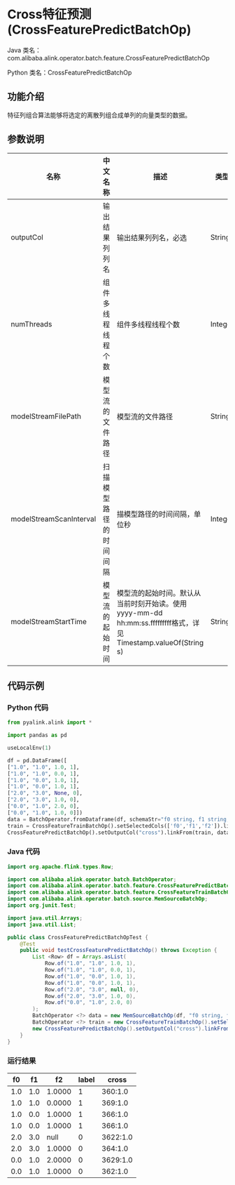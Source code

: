 # Cross特征预测 (CrossFeaturePredictBatchOp)
Java 类名：com.alibaba.alink.operator.batch.feature.CrossFeaturePredictBatchOp

Python 类名：CrossFeaturePredictBatchOp


## 功能介绍
特征列组合算法能够将选定的离散列组合成单列的向量类型的数据。

## 参数说明


| 名称 | 中文名称 | 描述 | 类型 | 是否必须？ | 默认值 |
| --- | --- | --- | --- | --- | --- |
| outputCol | 输出结果列列名 | 输出结果列列名，必选 | String | ✓ |  |
| numThreads | 组件多线程线程个数 | 组件多线程线程个数 | Integer |  | 1 |
| modelStreamFilePath | 模型流的文件路径 | 模型流的文件路径 | String |  | null |
| modelStreamScanInterval | 扫描模型路径的时间间隔 | 描模型路径的时间间隔，单位秒 | Integer |  | 10 |
| modelStreamStartTime | 模型流的起始时间 | 模型流的起始时间。默认从当前时刻开始读。使用yyyy-mm-dd hh:mm:ss.fffffffff格式，详见Timestamp.valueOf(String s) | String |  | null |


## 代码示例
### Python 代码
```python
from pyalink.alink import *

import pandas as pd

useLocalEnv(1)

df = pd.DataFrame([
["1.0", "1.0", 1.0, 1],
["1.0", "1.0", 0.0, 1],
["1.0", "0.0", 1.0, 1],
["1.0", "0.0", 1.0, 1],
["2.0", "3.0", None, 0],
["2.0", "3.0", 1.0, 0],
["0.0", "1.0", 2.0, 0],
["0.0", "1.0", 1.0, 0]])
data = BatchOperator.fromDataframe(df, schemaStr="f0 string, f1 string, f2 double, label bigint")
train = CrossFeatureTrainBatchOp().setSelectedCols(['f0','f1','f2']).linkFrom(data)
CrossFeaturePredictBatchOp().setOutputCol("cross").linkFrom(train, data).collectToDataframe()
```
### Java 代码
```java
import org.apache.flink.types.Row;

import com.alibaba.alink.operator.batch.BatchOperator;
import com.alibaba.alink.operator.batch.feature.CrossFeaturePredictBatchOp;
import com.alibaba.alink.operator.batch.feature.CrossFeatureTrainBatchOp;
import com.alibaba.alink.operator.batch.source.MemSourceBatchOp;
import org.junit.Test;

import java.util.Arrays;
import java.util.List;

public class CrossFeaturePredictBatchOpTest {
	@Test
	public void testCrossFeaturePredictBatchOp() throws Exception {
		List <Row> df = Arrays.asList(
			Row.of("1.0", "1.0", 1.0, 1),
			Row.of("1.0", "1.0", 0.0, 1),
			Row.of("1.0", "0.0", 1.0, 1),
			Row.of("1.0", "0.0", 1.0, 1),
			Row.of("2.0", "3.0", null, 0),
			Row.of("2.0", "3.0", 1.0, 0),
			Row.of("0.0", "1.0", 2.0, 0)
		);
		BatchOperator <?> data = new MemSourceBatchOp(df, "f0 string, f1 string, f2 double, label int");
		BatchOperator <?> train = new CrossFeatureTrainBatchOp().setSelectedCols("f0", "f1", "f2").linkFrom(data);
		new CrossFeaturePredictBatchOp().setOutputCol("cross").linkFrom(train, data).print();
	}
}
```

### 运行结果

f0|f1|f2|label|cross
--|--|--|-----|-----
1.0|1.0|1.0000|1|$36$0:1.0
1.0|1.0|0.0000|1|$36$9:1.0
1.0|0.0|1.0000|1|$36$6:1.0
1.0|0.0|1.0000|1|$36$6:1.0
2.0|3.0|null|0|$36$22:1.0
2.0|3.0|1.0000|0|$36$4:1.0
0.0|1.0|2.0000|0|$36$29:1.0
0.0|1.0|1.0000|0|$36$2:1.0
